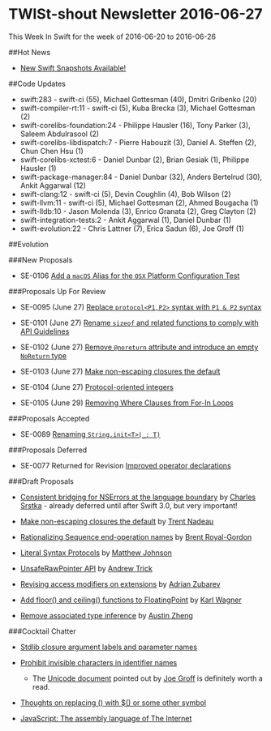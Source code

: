 # TWISt-shout Newsletter 2016-06-27
This Week In Swift for the week of 2016-06-20 to 2016-06-26

##Hot News

* [New Swift Snapshots Available!](http://article.gmane.org/gmane.comp.lang.swift.user/2275)

##Code Updates

* swift:283 - swift-ci (55), Michael Gottesman (40), Dmitri Gribenko (20)
* swift-compiler-rt:11 - swift-ci (5), Kuba Brecka (3), Michael Gottesman (2)
* swift-corelibs-foundation:24 - Philippe Hausler (16), Tony Parker (3), Saleem Abdulrasool (2)
* swift-corelibs-libdispatch:7 - Pierre Habouzit (3), Daniel A. Steffen (2), Chun Chen Hsu (1)
* swift-corelibs-xctest:6 - Daniel Dunbar (2), Brian Gesiak (1), Philippe Hausler (1)
* swift-package-manager:84 - Daniel Dunbar (32), Anders Bertelrud (30), Ankit Aggarwal (12)
* swift-clang:12 - swift-ci (5), Devin Coughlin (4), Bob Wilson (2)
* swift-llvm:11 - swift-ci (5), Michael Gottesman (2), Ahmed Bougacha (1)
* swift-lldb:10 - Jason Molenda (3), Enrico Granata (2), Greg Clayton (2)
* swift-integration-tests:2 - Ankit Aggarwal (1), Daniel Dunbar (1)
* swift-evolution:22 - Chris Lattner (7), Erica Sadun (6), Joe Groff (1)

##Evolution

###New Proposals

* SE-0106 [Add a `macOS` Alias for the `OSX` Platform Configuration Test](https://github.com/apple/swift-evolution/blob/master/proposals/0106-rename-osx-to-macos.md)

###Proposals Up For Review

* SE-0095 (June 27) [Replace `protocol<P1,P2>` syntax with `P1 & P2` syntax](https://github.com/apple/swift-evolution/blob/master/proposals/0095-any-as-existential.md)

* SE-0101 (June 27) [Rename `sizeof` and related functions to comply with API Guidelines](https://github.com/apple/swift-evolution/blob/master/proposals/0101-standardizing-sizeof-naming.md)

* SE-0102 (June 27) [Remove `@noreturn` attribute and introduce an empty `NoReturn` type](https://github.com/apple/swift-evolution/blob/master/proposals/0102-noreturn-bottom-type.md)

* SE-0103 (June 27) [Make non-escaping closures the default](https://github.com/apple/swift-evolution/blob/master/proposals/0103-make-noescape-default.md)

* SE-0104 (June 27) [Protocol-oriented integers](https://github.com/apple/swift-evolution/blob/master/proposals/0104-improved-integers.md)

* SE-0105 (June 29) [Removing Where Clauses from For-In Loops](https://github.com/apple/swift-evolution/blob/master/proposals/0105-remove-where-from-forin-loops.md)

###Proposals Accepted

* SE-0089 [Renaming `String.init<T>(_: T)`](http://thread.gmane.org/gmane.comp.lang.swift.evolution/21388)

###Proposals Deferred

* SE-0077 Returned for Revision [Improved operator declarations](http://thread.gmane.org/gmane.comp.lang.swift.evolution/21389)
  
###Draft Proposals

* [Consistent bridging for NSErrors at the language boundary](https://github.com/CharlesJS/swift-evolution/blob/af74e83de048ed1eeec5f8a19ccaca94156ac9c1/proposals/NNNN-consistent-NSError-bridging-at-language-boundary.md) by [Charles Srstka](mailto:cocoadev@charlessoft.com) - already deferred until after Swift 3.0, but very important!

* [Make non-escaping closures the default](https://github.com/tanadeau/swift-evolution/blob/132af8d3a794b400fe17a6c251438e774b8aaf0c/proposals/XXXX-make-noescape-default.md) by [Trent Nadeau](mailto:tanadeau@gmail.com)

* [Rationalizing Sequence end-operation names](https://gist.github.com/brentdax/024d26c2b68b88323989540c06261430) by [Brent Royal-Gordon](mailto:brent@architechies.com)

* [Literal Syntax Protocols](https://gist.github.com/anandabits/99dad2305d310874bd613b72b14eee56) by [Matthew Johnson](mailto:matthew@anandabits.com)

* [UnsafeRawPointer API](https://github.com/atrick/swift-evolution/blob/voidpointer/proposals/XXXX-unsaferawpointer.md) by [Andrew Trick](mailto:atrick@apple.com)

* [Revising access modifiers on extensions](https://gist.github.com/DevAndArtist/8f1113b6d5d0379ebf82bd227cf4a88d) by [Adrian Zubarev](mailto:adrian.zubarev@devandartist.com)

* [Add floor() and ceiling() functions to FloatingPoint](https://gist.github.com/karwa/273db66cd8a5fe2c388ccc7de9c4cf31) by [Karl Wagner](mailto:razielim@gmail.com)

* [Remove associated type inference](https://github.com/austinzheng/swift-evolution/blob/az-assoctypeinf/proposals/XXXX-remove-assoctype-inference.md) by [Austin Zheng](mailto:austinzheng@gmail.com)

###Cocktail Chatter

* [Stdlib closure argument labels and parameter names](http://thread.gmane.org/gmane.comp.lang.swift.evolution/21046)

* [Prohibit invisible characters in identifier names](http://thread.gmane.org/gmane.comp.lang.swift.evolution/21022)
  * The [Unicode document](http://thread.gmane.org/gmane.comp.lang.swift.evolution/21022/focus=21108) pointed out by [Joe Groff](mailto:jgroff@apple.com) is definitely worth a read.

* [Thoughts on replacing \() with $() or some other symbol](http://thread.gmane.org/gmane.comp.lang.swift.evolution/21124)

* [JavaScript: The assembly language of The Internet](http://thread.gmane.org/gmane.comp.lang.swift.user/2290)


